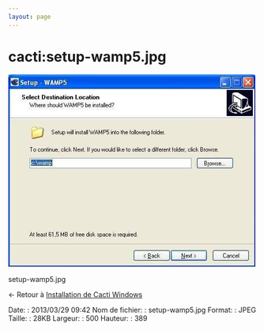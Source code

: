 ```yaml
---
layout: page
---
```


cacti:setup-wamp5.jpg
=====================

[![setup-wamp5.jpg](../../assets/media/cacti/setup-wamp5.jpg@cache=&w=500&h=389 "setup-wamp5.jpg")](../../assets/media/cacti/setup-wamp5.jpg@cache= "Afficher le fichier original")

setup-wamp5.jpg

← Retour à [Installation de Cacti
Windows](../../cacti/windows-install.html "cacti:windows-install")

Date:
:   2013/03/29 09:42
Nom de fichier:
:   setup-wamp5.jpg
Format:
:   JPEG
Taille:
:   28KB
Largeur:
:   500
Hauteur:
:   389

